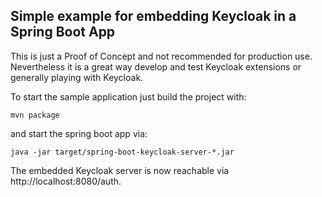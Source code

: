 Simple example for embedding Keycloak in a Spring Boot App 
----------------------------------------------------------
This is just a Proof of Concept and not recommended for production use.
Nevertheless it is a great way develop and test Keycloak extensions or 
generally playing with Keycloak. 


To start the sample application just build the project with: 
```
mvn package
```

and start the spring boot app via:
```
java -jar target/spring-boot-keycloak-server-*.jar
```

The embedded Keycloak server is now reachable via http://localhost:8080/auth.




